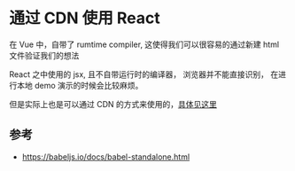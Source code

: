 # 通过 CDN 使用 React

在 Vue 中，自带了 rumtime compiler, 这使得我们可以很容易的通过新建 html 文件验证我们的想法

React 之中使用的 jsx, 且不自带运行时的编译器， 浏览器并不能直接识别， 在进行本地 demo 演示的时候会比较麻烦。

但是实际上也是可以通过 CDN 的方式来使用的，[具体见这里](./_demo/react-with-cdn/index.html)

## 参考
- https://babeljs.io/docs/babel-standalone.html